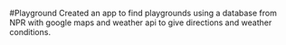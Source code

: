 #Playground
Created an app to find playgrounds using a database from NPR with google maps and weather api to give directions and weather conditions.  

